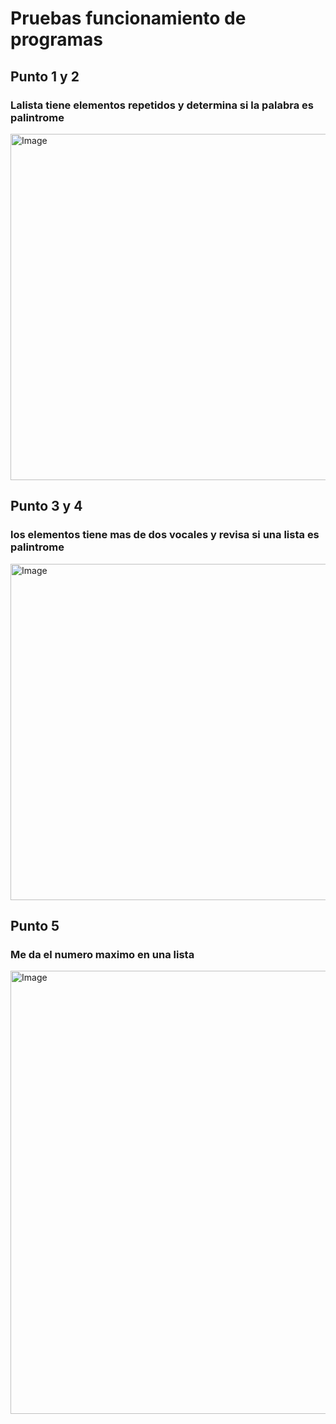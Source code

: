 # Pruebas funcionamiento de programas
## Punto 1 y 2
### Lalista tiene elementos repetidos y  determina si la palabra es palintrome

<img width="554" alt="Image" src="https://github.com/user-attachments/assets/5f8b83f0-0e6d-4760-86f6-780f9f082003" />

## Punto 3 y 4
### los elementos tiene mas de dos vocales y revisa si una lista es palintrome

<img width="538" alt="Image" src="https://github.com/user-attachments/assets/fdf9dffa-d60a-48cc-97a3-ab46da15057f" />

## Punto 5
### Me da el numero maximo en una lista

<img width="709" alt="Image" src="https://github.com/user-attachments/assets/6f85fbab-edb1-45c8-bf22-79306881ff84" />
